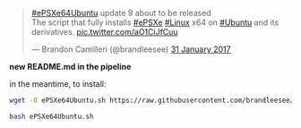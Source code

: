 <blockquote class="twitter-tweet" data-lang="en-gb"><p lang="en" dir="ltr"><a href="https://twitter.com/hashtag/ePSXe64Ubuntu?src=hash">#ePSXe64Ubuntu</a> update 9 about to be released<br>The script that fully installs <a href="https://twitter.com/hashtag/ePSXe?src=hash">#ePSXe</a> <a href="https://twitter.com/hashtag/Linux?src=hash">#Linux</a> x64 on <a href="https://twitter.com/hashtag/Ubuntu?src=hash">#Ubuntu</a> and its derivatives. <a href="https://t.co/aO1CiJfCuu">pic.twitter.com/aO1CiJfCuu</a></p>&mdash; Brandon Camilleri (@brandleesee) <a href="https://twitter.com/brandleesee/status/826391959891767296">31 January 2017</a></blockquote>
<script async src="//platform.twitter.com/widgets.js" charset="utf-8"></script>

**new README.md in the pipeline**

in the meantime, to install:

```bash
wget -O ePSXe64Ubuntu.sh https://raw.githubusercontent.com/brandleesee/ePSXe64Ubuntu/master/ePSXe64Ubuntu.sh

bash ePSXe64Ubuntu.sh
```
